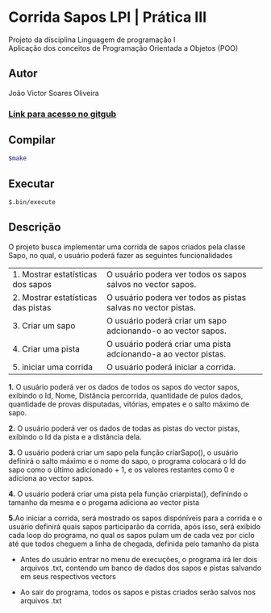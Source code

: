 # Corrida Sapos LPI | Prática III

<p>Projeto da disciplina Linguagem de programação I
<br>Aplicação dos conceitos de Programação Orientada a Objetos (POO)</p>

## Autor
<p>João Victor Soares Oliveira
  
### <a href='https://github.com/passjoao/CorridaSaposLPI'>Link para acesso no gitgub</a>

## Compilar
  ```bash
  $make
  ```
## Executar
  ```bash
  $.bin/execute
  ```
## Descrição
<p>O projeto busca implementar uma corrida de sapos criados pela classe Sapo, no qual, o usuário poderá fazer as seguintes funcionalidades
  <table>
    <tr><td>1. Mostrar estatísticas dos sapos</td><td>O usuário podera ver todos os sapos salvos no vector sapos.</td></tr>
    <tr><td>2. Mostrar estatísticas das pistas</td><td>O usuário podera ver todos as pistas salvas no vector pistas.</td></tr>
    <tr><td>3. Criar um sapo</td><td>O usuário poderá criar um sapo adcionando-o ao vector sapos.</td></tr>
    <tr><td>4. Criar uma pista</td><td>O usuário poderá criar uma pista adcionando-a ao vector pistas.</td></tr>
    <tr><td>5. iniciar uma corrida</td><td>O usuário poderá iniciar a corrida.</td></tr>
  </table>

<p><b>1.</b> O usuário poderá ver os dados de todos os sapos do vector sapos, exibindo o Id, Nome, Distância percorrida, quantidade de pulos dados, quantidade de provas disputadas, vitórias, empates e o salto máximo de sapo.</p>

<p><b>2.</b> O usuário poderá ver os dados de todas as pistas do vector pistas, exibindo o Id da pista e a distância dela.</p>

<p><b>3.</b> O usuário poderá criar um sapo pela função criarSapo(), o usuário definirá o salto máximo e o nome do sapo, o programa colocará o Id do sapo como o último adicionado + 1, e os valores restantes como 0 e adiciona ao vector sapos.</p>

<p><b>4.</b> O usuário poderá criar uma pista pela função criarpista(), definindo o tamanho da mesma e o progama adiciona ao vector pista</p>

<p><b>5.</b>Ao iniciar a corrida, será mostrado os sapos dispóníveis para a corrida e o usuário definirá quais sapos participarão da corrida, após isso, será exibido cada loop do programa, no qual os sapos pulam um de cada vez por ciclo até que todos cheguem a linha de chegada, definida pelo tamanho da pista</p>

* <p>Antes do usuário entrar no menu de execuções, o programa irá ler dois arquivos .txt, contendo um banco de dados dos sapos e pistas salvando em seus respectivos vectors</p>

* <p>Ao sair do programa, todos os sapos e pistas criados serão salvos nos arquivos .txt</p>
